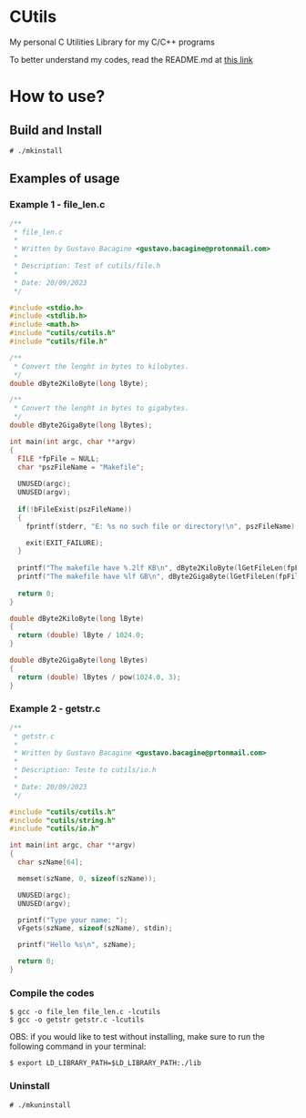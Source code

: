 # CUtils

My personal C Utilities Library for my C/C++ programs

To better understand my codes, read the README.md at [this link](https://github.com/Bacagine/Bacagine)

# How to use?

## Build and Install
```
# ./mkinstall
```

## Examples of usage

### Example 1 - file_len.c
```c
/**
 * file_len.c
 *
 * Written by Gustavo Bacagine <gustavo.bacagine@protonmail.com>
 *
 * Description: Test of cutils/file.h
 *
 * Date: 20/09/2023
 */

#include <stdio.h>
#include <stdlib.h>
#include <math.h>
#include "cutils/cutils.h"
#include "cutils/file.h"

/**
 * Convert the lenght in bytes to kilobytes.
 */
double dByte2KiloByte(long lByte);

/**
 * Convert the lenght in bytes to gigabytes.
 */
double dByte2GigaByte(long lBytes);

int main(int argc, char **argv)
{
  FILE *fpFile = NULL;
  char *pszFileName = "Makefile";
  
  UNUSED(argc);
  UNUSED(argv);
  
  if(!bFileExist(pszFileName))
  {
    fprintf(stderr, "E: %s no such file or directory!\n", pszFileName);

    exit(EXIT_FAILURE);
  }
  
  printf("The makefile have %.2lf KB\n", dByte2KiloByte(lGetFileLen(fpFile, pszFileName)));
  printf("The makefile have %lf GB\n", dByte2GigaByte(lGetFileLen(fpFile, pszFileName)));
  
  return 0;
}

double dByte2KiloByte(long lByte)
{
  return (double) lByte / 1024.0;
}

double dByte2GigaByte(long lBytes)
{
  return (double) lBytes / pow(1024.0, 3);
}

```

### Example 2 - getstr.c
```c
/**
 * getstr.c
 *
 * Written by Gustavo Bacagine <gustavo.bacagine@prtonmail.com>
 *
 * Description: Teste to cutils/io.h
 *
 * Date: 20/09/2023
 */

#include "cutils/cutils.h"
#include "cutils/string.h"
#include "cutils/io.h"

int main(int argc, char **argv)
{
  char szName[64];

  memset(szName, 0, sizeof(szName));

  UNUSED(argc);
  UNUSED(argv);

  printf("Type your name: ");
  vFgets(szName, sizeof(szName), stdin);

  printf("Hello %s\n", szName);

  return 0;
}

```

### Compile the codes

```
$ gcc -o file_len file_len.c -lcutils
$ gcc -o getstr getstr.c -lcutils
```

OBS: if you would like to test without installing, make sure to run the following command in your terminal:

```
$ export LD_LIBRARY_PATH=$LD_LIBRARY_PATH:./lib
```

### Uninstall

```
# ./mkuninstall
```
